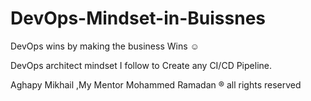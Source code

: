 # DevOps-Mindset-in-Buissnes
DevOps wins by making the business Wins ☺️ <br>

DevOps architect mindset I follow to Create any CI/CD Pipeline.


Aghapy Mikhail ,My Mentor Mohammed Ramadan ® all rights reserved
